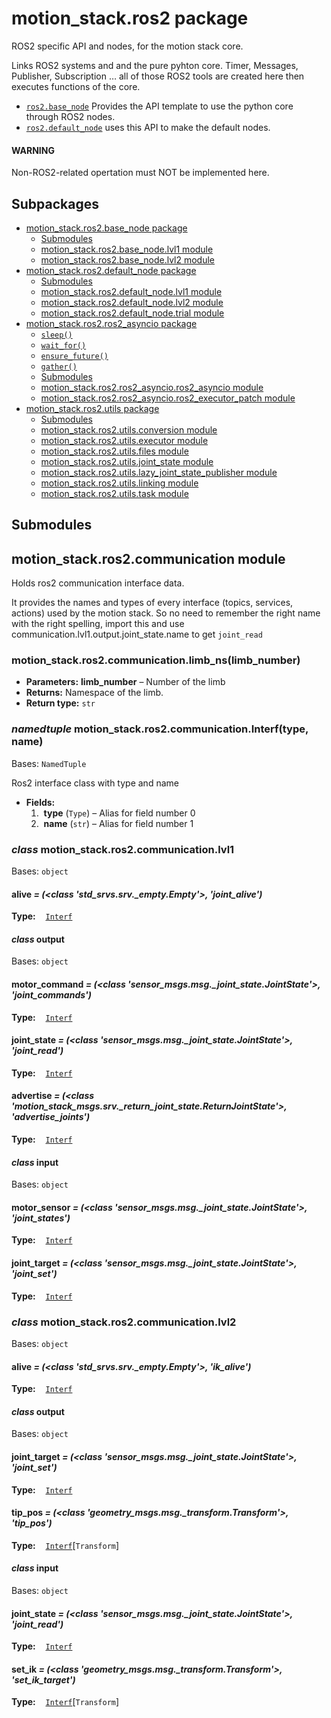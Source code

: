 # motion_stack.ros2 package

ROS2 specific API and nodes, for the motion stack core.

Links ROS2 systems and and the pure pyhton core.
Timer, Messages, Publisher, Subscription … all of those ROS2 tools are created here then executes functions of the core.

- [`ros2.base_node`](motion_stack.ros2.base_node.md#module-motion_stack.ros2.base_node) Provides the API template to use the python core through ROS2 nodes.
- [`ros2.default_node`](motion_stack.ros2.default_node.md#module-motion_stack.ros2.default_node) uses this API to make the default nodes.

#### WARNING
Non-ROS2-related opertation must NOT be implemented here.

## Subpackages

* [motion_stack.ros2.base_node package](motion_stack.ros2.base_node.md)
  * [Submodules](motion_stack.ros2.base_node.md#submodules)
  * [motion_stack.ros2.base_node.lvl1 module](motion_stack.ros2.base_node.md#module-motion_stack.ros2.base_node.lvl1)
  * [motion_stack.ros2.base_node.lvl2 module](motion_stack.ros2.base_node.md#module-motion_stack.ros2.base_node.lvl2)
* [motion_stack.ros2.default_node package](motion_stack.ros2.default_node.md)
  * [Submodules](motion_stack.ros2.default_node.md#submodules)
  * [motion_stack.ros2.default_node.lvl1 module](motion_stack.ros2.default_node.md#module-motion_stack.ros2.default_node.lvl1)
  * [motion_stack.ros2.default_node.lvl2 module](motion_stack.ros2.default_node.md#module-motion_stack.ros2.default_node.lvl2)
  * [motion_stack.ros2.default_node.trial module](motion_stack.ros2.default_node.md#module-motion_stack.ros2.default_node.trial)
* [motion_stack.ros2.ros2_asyncio package](motion_stack.ros2.ros2_asyncio.md)
  * [`sleep()`](motion_stack.ros2.ros2_asyncio.md#motion_stack.ros2.ros2_asyncio.sleep)
  * [`wait_for()`](motion_stack.ros2.ros2_asyncio.md#motion_stack.ros2.ros2_asyncio.wait_for)
  * [`ensure_future()`](motion_stack.ros2.ros2_asyncio.md#motion_stack.ros2.ros2_asyncio.ensure_future)
  * [`gather()`](motion_stack.ros2.ros2_asyncio.md#motion_stack.ros2.ros2_asyncio.gather)
  * [Submodules](motion_stack.ros2.ros2_asyncio.md#submodules)
  * [motion_stack.ros2.ros2_asyncio.ros2_asyncio module](motion_stack.ros2.ros2_asyncio.md#module-motion_stack.ros2.ros2_asyncio.ros2_asyncio)
  * [motion_stack.ros2.ros2_asyncio.ros2_executor_patch module](motion_stack.ros2.ros2_asyncio.md#module-motion_stack.ros2.ros2_asyncio.ros2_executor_patch)
* [motion_stack.ros2.utils package](motion_stack.ros2.utils.md)
  * [Submodules](motion_stack.ros2.utils.md#submodules)
  * [motion_stack.ros2.utils.conversion module](motion_stack.ros2.utils.md#module-motion_stack.ros2.utils.conversion)
  * [motion_stack.ros2.utils.executor module](motion_stack.ros2.utils.md#module-motion_stack.ros2.utils.executor)
  * [motion_stack.ros2.utils.files module](motion_stack.ros2.utils.md#module-motion_stack.ros2.utils.files)
  * [motion_stack.ros2.utils.joint_state module](motion_stack.ros2.utils.md#module-motion_stack.ros2.utils.joint_state)
  * [motion_stack.ros2.utils.lazy_joint_state_publisher module](motion_stack.ros2.utils.md#module-motion_stack.ros2.utils.lazy_joint_state_publisher)
  * [motion_stack.ros2.utils.linking module](motion_stack.ros2.utils.md#module-motion_stack.ros2.utils.linking)
  * [motion_stack.ros2.utils.task module](motion_stack.ros2.utils.md#module-motion_stack.ros2.utils.task)

## Submodules

## motion_stack.ros2.communication module

Holds ros2 communication interface data.

It provides the names and types of every interface (topics, services, actions) used by the motion stack. So no need to remember the right name with the right spelling, import this and use communication.lvl1.output.joint_state.name to get `joint_read`

### motion_stack.ros2.communication.limb_ns(limb_number)

* **Parameters:**
  **limb_number** – Number of the limb
* **Returns:**
  Namespace of the limb.
* **Return type:**
  `str`

### *namedtuple* motion_stack.ros2.communication.Interf(type, name)

Bases: `NamedTuple`

Ros2 interface class with type and name

* **Fields:**
  <a id="motion_stack.ros2.communication.Interf.name"></a>
  1.  **type** (`Type`) – Alias for field number 0
  2.  **name** (`str`) – Alias for field number 1

### *class* motion_stack.ros2.communication.lvl1

Bases: `object`

#### alive *= (<class 'std_srvs.srv._empty.Empty'>, 'joint_alive')*

**Type:**    [`Interf`](#motion_stack.ros2.communication.Interf)

#### *class* output

Bases: `object`

#### motor_command *= (<class 'sensor_msgs.msg._joint_state.JointState'>, 'joint_commands')*

**Type:**    [`Interf`](#motion_stack.ros2.communication.Interf)

#### joint_state *= (<class 'sensor_msgs.msg._joint_state.JointState'>, 'joint_read')*

**Type:**    [`Interf`](#motion_stack.ros2.communication.Interf)

#### advertise *= (<class 'motion_stack_msgs.srv._return_joint_state.ReturnJointState'>, 'advertise_joints')*

**Type:**    [`Interf`](#motion_stack.ros2.communication.Interf)

#### *class* input

Bases: `object`

#### motor_sensor *= (<class 'sensor_msgs.msg._joint_state.JointState'>, 'joint_states')*

**Type:**    [`Interf`](#motion_stack.ros2.communication.Interf)

#### joint_target *= (<class 'sensor_msgs.msg._joint_state.JointState'>, 'joint_set')*

**Type:**    [`Interf`](#motion_stack.ros2.communication.Interf)

### *class* motion_stack.ros2.communication.lvl2

Bases: `object`

#### alive *= (<class 'std_srvs.srv._empty.Empty'>, 'ik_alive')*

**Type:**    [`Interf`](#motion_stack.ros2.communication.Interf)

#### *class* output

Bases: `object`

#### joint_target *= (<class 'sensor_msgs.msg._joint_state.JointState'>, 'joint_set')*

**Type:**    [`Interf`](#motion_stack.ros2.communication.Interf)

#### tip_pos *= (<class 'geometry_msgs.msg._transform.Transform'>, 'tip_pos')*

**Type:**    [`Interf`](#motion_stack.ros2.communication.Interf)[`Transform`]

#### *class* input

Bases: `object`

#### joint_state *= (<class 'sensor_msgs.msg._joint_state.JointState'>, 'joint_read')*

**Type:**    [`Interf`](#motion_stack.ros2.communication.Interf)

#### set_ik *= (<class 'geometry_msgs.msg._transform.Transform'>, 'set_ik_target')*

**Type:**    [`Interf`](#motion_stack.ros2.communication.Interf)[`Transform`]

